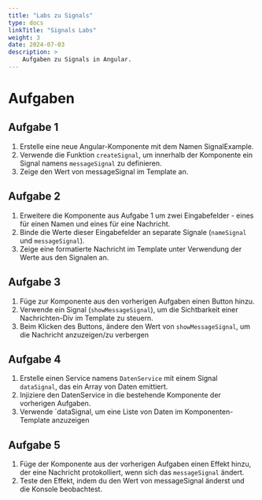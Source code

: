 ```yaml
---
title: "Labs zu Signals"
type: docs
linkTitle: "Signals Labs"
weight: 3
date: 2024-07-03
description: >
    Aufgaben zu Signals in Angular.
---
```


# Aufgaben

## Aufgabe 1
1. Erstelle eine neue Angular-Komponente mit dem Namen SignalExample.
2. Verwende die Funktion `createSignal`, um innerhalb der Komponente ein Signal namens `messageSignal` zu definieren.
3. Zeige den Wert von messageSignal im Template an.


## Aufgabe 2
1. Erweitere die Komponente aus Aufgabe 1 um zwei Eingabefelder - eines für einen Namen und eines für eine Nachricht.
2. Binde die Werte dieser Eingabefelder an separate Signale (`nameSignal` und `messageSignal`).
3. Zeige eine formatierte Nachricht im Template unter Verwendung der Werte aus den Signalen an.


## Aufgabe 3
1. Füge zur Komponente aus den vorherigen Aufgaben einen Button hinzu.
2. Verwende ein Signal (`showMessageSignal`), um die Sichtbarkeit einer Nachrichten-Div im Template zu steuern.
3. Beim Klicken des Buttons, ändere den Wert von `showMessageSignal`, um die Nachricht anzuzeigen/zu verbergen


## Aufgabe 4
1. Erstelle einen Service namens `DatenService` mit einem Signal `dataSignal`, das ein Array von Daten emittiert.
2. Injiziere den DatenService in die bestehende Komponente der vorherigen Aufgaben.
3. Verwende `dataSignal, um eine Liste von Daten im Komponenten-Template anzuzeigen


## Aufgabe 5
1. Füge der Komponente aus der vorherigen Aufgaben einen Effekt hinzu, der eine Nachricht protokolliert, wenn sich das `messageSignal` ändert.
2. Teste den Effekt, indem du den Wert von messageSignal änderst und die Konsole beobachtest.

